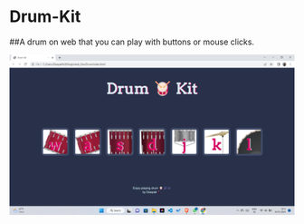 # Drum-Kit
##A drum on web that you can play with buttons or mouse clicks.

![Dashboard](https://github.com/K-DeepakSingh/Drum-Kit/blob/main/Screenshot%20(114).png)
